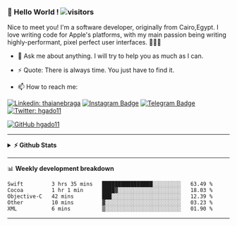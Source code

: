 

### 👋 Hello World !  ![visitors](https://visitor-badge.laobi.icu/badge?page_id=hgado11.hgado11)


Nice to meet you! I'm a software developer, originally from Cairo,Egypt. I love writing code for Apple's platforms, with my main passion being writing highly-performant, pixel perfect user interfaces. 👨🏼‍💻
- 💬 Ask me about anything. I will try to help you as much as I can.
- ⚡ Quote: There is always time. You just have to find it.

- 📫 How to reach me:<p align="left">

[![Linkedin: thaianebraga](https://img.shields.io/badge/-HassanGadou-blue?style=flat-square&logo=Linkedin&logoColor=white&link=https://www.linkedin.com/in/thaianebraga/)](https://www.linkedin.com/in/hassan-gadou-72412b2a/)
[![Instagram Badge](https://img.shields.io/badge/-Instagram-e4405f?style=flat-square&logo=Instagram&logoColor=white)](https://instagram.com/hgado11/)
[![Telegram Badge](https://img.shields.io/badge/-Telegram-0088cc?style=flat-square&logo=Telegram&logoColor=white)](https://t.me/hgado11)
[![Twitter: hgado11](https://img.shields.io/twitter/follow/Hgado11?style=social)](https://twitter.com/hgado11)

[![GitHub hgado11](https://img.shields.io/github/followers/hgado11?label=follow&style=social)](https://github.com/hgado11)

<hr>

 
<details>	
  <summary><b>⚡ Github Stats</b></summary>

<img alt="center" src="https://github-readme-stats.vercel.app/api?username=hgado11&count_private=true&show_icons=true&include_all_commits=true&theme=vue&hide_border=true" />
<img alt="center" src="https://github-readme-stats.vercel.app/api/top-langs/?username=hgado11&theme=vuehide_border=true" />
</details>

<hr>


📊 **Weekly development breakdown**
<!--START_SECTION:waka-->
```text
Swift         3 hrs 35 mins   ████████████████░░░░░░░░░   63.49 % 
Cocoa         1 hr 1 min      ████▓░░░░░░░░░░░░░░░░░░░░   18.03 % 
Objective-C   42 mins         ███░░░░░░░░░░░░░░░░░░░░░░   12.39 % 
Other         10 mins         ▓░░░░░░░░░░░░░░░░░░░░░░░░   03.23 % 
XML           6 mins          ▒░░░░░░░░░░░░░░░░░░░░░░░░   01.90 % 
```
<!--END_SECTION:waka-->

<hr>


 
